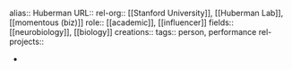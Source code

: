 alias:: Huberman
URL::
rel-org:: [[Stanford University]], [[Huberman Lab]], [[momentous (biz)]] 
role:: [[academic]], [[influencer]] 
fields:: [[neurobiology]], [[biology]] 
creations:: 
tags:: person, performance
rel-projects::

-